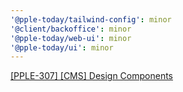 ```yaml
---
'@pple-today/tailwind-config': minor
'@client/backoffice': minor
'@pple-today/web-ui': minor
'@pple-today/ui': minor
---
```


[[PPLE-307] [CMS] Design Components](https://linear.app/snts/issue/PPLE-307/cms-design-components)
